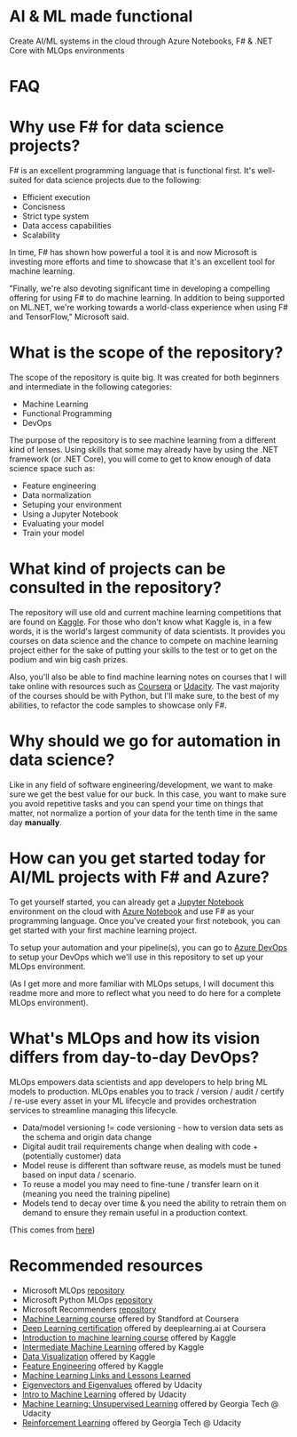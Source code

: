 # AI & ML made functional
Create AI/ML systems in the cloud through Azure Notebooks, F# & .NET Core with MLOps environments 


FAQ
===================


Why use F# for data science projects?
===================

F# is an excellent programming language that is functional first. It's well-suited for data science projects due to the following: 
* Efficient execution
* Concisness
* Strict type system
* Data access capabilities
* Scalability

In time, F# has shown how powerful a tool it is and now Microsoft is investing more efforts and time to showcase that it's an excellent tool for machine learning.

"Finally, we're also devoting significant time in developing a compelling offering for using F# to do machine learning. In addition to being supported on ML.NET, we're working towards a world-class experience when using F# and TensorFlow," Microsoft said. 

What is the scope of the repository?
===================

The scope of the repository is quite big. It was created for both beginners and intermediate in the following categories:

* Machine Learning
* Functional Programming
* DevOps

The purpose of the repository is to see machine learning from a different kind of lenses. Using skills that some may already have by using the .NET framework (or .NET Core), you will come to get to know enough of data science space such as:

* Feature engineering
* Data normalization
* Setuping your environment
* Using a Jupyter Notebook
* Evaluating your model
* Train your model


What kind of projects can be consulted in the repository?
===================

The repository will use old and current machine learning competitions that are found on [Kaggle](https://www.kaggle.com/). For those who don't know what Kaggle is, in a few words, it is the world's largest community of data scientists. It provides you courses on data science and the chance to compete on machine learning project either for the sake of putting your skills to the test or to get on the podium and win big cash prizes.

Also, you'll also be able to find machine learning notes on courses that I will take online with resources such as [Coursera](https://www.google.com/search?client=firefox-b-d&q=coursera) or [Udacity](https://www.udacity.com/). The vast majority of the courses should be with Python, but I'll make sure, to the best of my abilities, to refactor the code samples to showcase only F#.

Why should we go for automation in data science?
===================
Like in any field of software engineering/development, we want to make sure we get the best value for our buck. In this case, you want to make sure you avoid repetitive tasks and you can spend your time on things that matter, not normalize a portion of your data for the tenth time in the same day **manually**.


How can you get started today for AI/ML projects with F# and Azure?
===================
To get yourself started, you can already get a [Jupyter Notebook](https://jupyter.org/) environment on the cloud with [Azure Notebook](https://notebooks.azure.com/) and use F# as your programming language. Once you've created your first notebook, you can get started with your first machine learning project.

To setup your automation and your pipeline(s), you can go to [Azure DevOps](https://azure.microsoft.com/en-us/services/devops/) to setup your DevOps which we'll use in this repository to set up your MLOps environment.


(As I get more and more familiar with MLOps setups, I will document this readme more and more to reflect what you need to do here for a complete MLOps environment).


What's MLOps and how its vision differs from day-to-day DevOps?
===================

MLOps empowers data scientists and app developers to help bring ML models to production. MLOps enables you to track / version / audit / certify / re-use every asset in your ML lifecycle and provides orchestration services to streamline managing this lifecycle. 


* Data/model versioning != code versioning - how to version data sets as the schema and origin data change
* Digital audit trail requirements change when dealing with code + (potentially customer) data
* Model reuse is different than software reuse, as models must be tuned based on input data / scenario.
* To reuse a model you may need to fine-tune / transfer learn on it (meaning you need the training pipeline)
* Models tend to decay over time & you need the ability to retrain them on demand to ensure they remain useful in a production context.

(This comes from [here](https://github.com/microsoft/MLOps))

Recommended resources
===================

* Microsoft MLOps [repository](https://github.com/microsoft/MLOps)
* Microsoft Python MLOps [repository](https://github.com/microsoft/MLOpsPython)
* Microsoft Recommenders [repository](https://github.com/Microsoft/Recommenders)
* [Machine Learning course](https://www.coursera.org/learn/machine-learning) offered by Standford at Coursera
* [Deep Learning certification](https://www.coursera.org/specializations/deep-learning) offered by deeplearning.ai at Coursera
* [Introduction to machine learning course](https://www.kaggle.com/learn/intro-to-machine-learning) offered by Kaggle
* [Intermediate Machine Learning](https://www.kaggle.com/learn/intermediate-machine-learning) offered by Kaggle
* [Data Visualization](https://www.kaggle.com/learn/data-visualization) offered by Kaggle
* [Feature Engineering](https://www.kaggle.com/learn/feature-engineering) offered by Kaggle
* [Machine Learning Links and Lessons Learned](https://github.com/adeshpande3/Machine-Learning-Links-And-Lessons-Learned#machine-learning-links-and-lessons-learned)
* [Eigenvectors and Eigenvalues](https://www.udacity.com/course/eigenvectors-and-eigenvalues--ud104) offered by Udacity
* [Intro to Machine Learning](https://www.udacity.com/course/intro-to-machine-learning--ud120) offered by Udacity
* [Machine Learning: Unsupervised Learning](https://www.udacity.com/course/machine-learning-unsupervised-learning--ud741) offered by Georgia Tech @ Udacity
* [Reinforcement Learning](https://www.udacity.com/course/reinforcement-learning--ud600) offered by Georgia Tech @ Udacity
